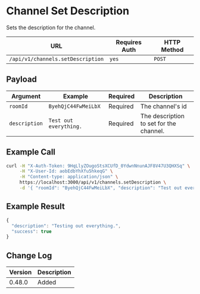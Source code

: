 # Channel Set Description

Sets the description for the channel.

| URL                               | Requires Auth | HTTP Method |
| --------------------------------- | ------------- | ----------- |
| `/api/v1/channels.setDescription` | `yes`         | `POST`      |

## Payload

| Argument      | Example                | Required | Description                             |
| ------------- | ---------------------- | -------- | --------------------------------------- |
| `roomId`      | `ByehQjC44FwMeiLbX`    | Required | The channel's id                        |
| `description` | `Test out everything.` | Required | The description to set for the channel. |

## Example Call

```bash
curl -H "X-Auth-Token: 9HqLlyZOugoStsXCUfD_0YdwnNnunAJF8V47U3QHXSq" \
     -H "X-User-Id: aobEdbYhXfu5hkeqG" \
     -H "Content-type: application/json" \
     https://localhost:3000/api/v1/channels.setDescription \
     -d '{ "roomId": "ByehQjC44FwMeiLbX", "description": "Test out everything" }'
```

## Example Result

```javascript
{
  "description": "Testing out everything.",
  "success": true
}
```

## Change Log

| Version | Description |
| ------- | ----------- |
| 0.48.0  | Added       |
